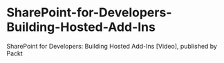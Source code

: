 # SharePoint-for-Developers-Building-Hosted-Add-Ins
SharePoint for Developers: Building Hosted Add-Ins [Video], published by Packt
